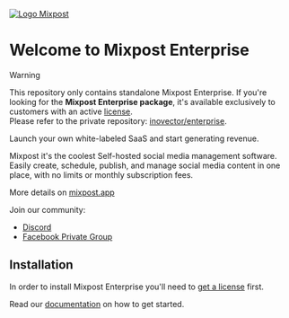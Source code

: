 
[<img src="./art/logo-v2.svg" alt="Logo Mixpost" />](https://mixpost.app)


# Welcome to Mixpost Enterprise

> [!WARNING]
> This repository only contains standalone Mixpost Enterprise.
> If you're looking for the **Mixpost Enterprise package**, it's available exclusively to customers with an active [license](https://mixpost.app/pricing?utm_source=github&utm_medium=MixpostProTeamApp).  
> Please refer to the private repository: <a href="https://github.com/inovector/mixpost-enterprise" rel="nofollow noreferrer">inovector/enterprise</a>.


Launch your own white-labeled SaaS and start generating revenue.

Mixpost it's the coolest Self-hosted social media management software. Easily create, schedule, publish, and manage social media content in one place, with no limits or monthly subscription fees. 

More details on [mixpost.app](https://mixpost.app/)

Join our community:

- [Discord](https://mixpost.app/discord)
- [Facebook Private Group](https://www.facebook.com/groups/getmixpost)

## Installation

In order to install Mixpost Enterprise you'll need to [get a license](https://mixpost.app/) first.

Read our [documentation](https://docs.mixpost.app/enterprise) on how to get started.